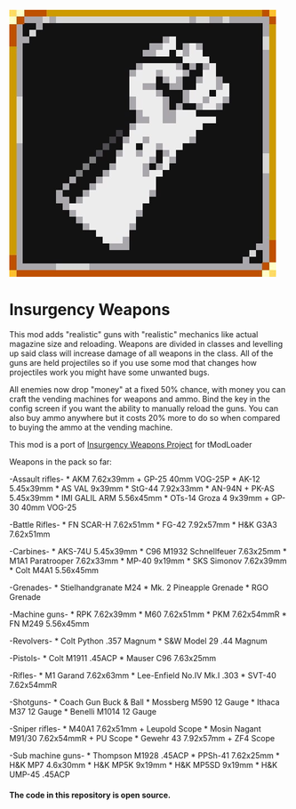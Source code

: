 ![Logo](https://raw.githubusercontent.com/liquidplasma/InsurgencyWeapons/main/logo.jpeg)

# Insurgency Weapons

This mod adds "realistic" guns with "realistic" mechanics like actual magazine size and reloading.
Weapons are divided in classes and levelling up said class will increase damage of all weapons in the class.
All of the guns are held projectiles so if you use some mod that changes how projectiles work you might have some unwanted bugs.

All enemies now drop "money" at a fixed 50% chance, with money you can craft the vending machines for weapons and ammo.
Bind the key in the config screen if you want the ability to manually reload the guns. You can also buy ammo anywhere but it costs 20% more to do so when compared to buying the ammo at the vending machine.

This mod is a port of [Insurgency Weapons Project](https://github.com/KernCore91/-SC-Insurgency-Weapons-Project) for tModLoader

Weapons in the pack so far:

-Assault rifles-
		* AKM 7.62x39mm + GP-25 40mm VOG-25P
		* AK-12 5.45x39mm
		* AS VAL 9x39mm
		* StG-44 7.92x33mm
		* AN-94N + PK-AS 5.45x39mm
		* IMI GALIL ARM 5.56x45mm
		* OTs-14 Groza 4 9x39mm + GP-30 40mm VOG-25

-Battle Rifles-
		* FN SCAR-H 7.62x51mm
		* FG-42 7.92x57mm
		* H&K G3A3 7.62x51mm
  
-Carbines-
		* AKS-74U 5.45x39mm
		* C96 M1932 Schnellfeuer 7.63x25mm
		* M1A1 Paratrooper 7.62x33mm
		* MP-40 9x19mm
		* SKS Simonov 7.62x39mm
		* Colt M4A1 5.56x45mm

-Grenades-
		* Stielhandgranate M24
		* Mk. 2 Pineapple Grenade
		* RGO Grenade
  
-Machine guns-
		* RPK 7.62x39mm
		* M60 7.62x51mm
		* PKM 7.62x54mmR
		* FN M249 5.56x45mm

-Revolvers-
		* Colt Python .357 Magnum
		* S&W Model 29 .44 Magnum

-Pistols-
		* Colt M1911 .45ACP
		* Mauser C96 7.63x25mm

-Rifles-
		* M1 Garand 7.62x63mm
		* Lee-Enfield No.IV Mk.I .303
		* SVT-40 7.62x54mmR

-Shotguns-
		* Coach Gun Buck & Ball
		* Mossberg M590 12 Gauge
		* Ithaca M37 12 Gauge
		* Benelli M1014 12 Gauge

-Sniper rifles-
		* M40A1 7.62x51mm + Leupold Scope
		* Mosin Nagant M91/30 7.62x54mmR + PU Scope
		* Gewehr 43 7.92x57mm + ZF4 Scope

-Sub machine guns-
		* Thompson M1928 .45ACP
		* PPSh-41 7.62x25mm
		* H&K MP7 4.6x30mm
		* H&K MP5K 9x19mm
		* H&K MP5SD 9x19mm
		* H&K UMP-45 .45ACP
#### The code in this repository is open source.
